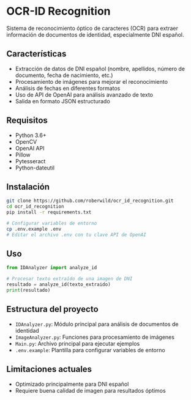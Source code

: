 # OCR-ID Recognition

Sistema de reconocimiento óptico de caracteres (OCR) para extraer información de documentos de identidad, especialmente DNI español.

## Características

- Extracción de datos de DNI español (nombre, apellidos, número de documento, fecha de nacimiento, etc.)
- Procesamiento de imágenes para mejorar el reconocimiento
- Análisis de fechas en diferentes formatos
- Uso de API de OpenAI para análisis avanzado de texto
- Salida en formato JSON estructurado

## Requisitos

- Python 3.6+
- OpenCV
- OpenAI API
- Pillow
- Pytesseract
- Python-dateutil

## Instalación

```bash
git clone https://github.com/roberwild/ocr_id_recognition.git
cd ocr_id_recognition
pip install -r requirements.txt

# Configurar variables de entorno
cp .env.example .env
# Editar el archivo .env con tu clave API de OpenAI
```

## Uso

```python
from IDAnalyzer import analyze_id

# Procesar texto extraído de una imagen de DNI
resultado = analyze_id(texto_extraido)
print(resultado)
```

## Estructura del proyecto

- `IDAnalyzer.py`: Módulo principal para análisis de documentos de identidad
- `ImageAnalyzer.py`: Funciones para procesamiento de imágenes
- `Main.py`: Archivo principal para ejecutar ejemplos
- `.env.example`: Plantilla para configurar variables de entorno

## Limitaciones actuales

- Optimizado principalmente para DNI español
- Requiere buena calidad de imagen para resultados óptimos
